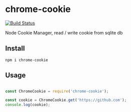 # chrome-cookie

[![Build Status](https://img.shields.io/badge/build-passing-success.svg)](https://img.shields.io/badge/build-passing-success.svg)

Node Cookie Manager, read / write cookie from sqlite db

## Install

```
npm i chrome-cookie
```

## Usage

```javascript

const ChromeCookie = require('chrome-cookie');

const cookie = ChromeCookie.get('https://github.com');
console.log(cookie);

```

